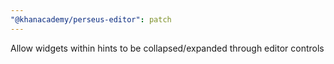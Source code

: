 ```yaml
---
"@khanacademy/perseus-editor": patch
---
```


Allow widgets within hints to be collapsed/expanded through editor controls
